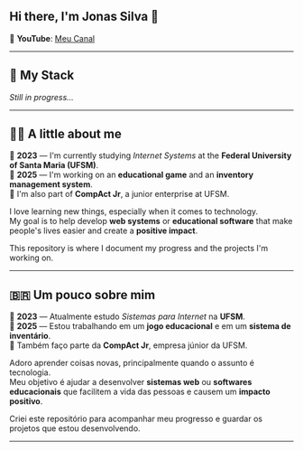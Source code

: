 ## Hi there, I'm Jonas Silva 👋

🎥 **YouTube**: [Meu Canal](http://www.youtube.com/@Jonas_silva2005)

---

## 🚀 My Stack

<!-- Aqui você pode colocar os ícones ou uma lista como:
- Java, JSP, Servlets
- HTML, CSS, JavaScript
- PostgreSQL, JDBC
- Docker, Git, GitHub
- etc.
-->

*Still in progress...*

---

## 👨‍💻 A little about me

🔭 **2023** — I'm currently studying *Internet Systems* at the **Federal University of Santa Maria (UFSM)**.  
🔭 **2025** — I'm working on an **educational game** and an **inventory management system**.  
🔭 I'm also part of **CompAct Jr**, a junior enterprise at UFSM.

I love learning new things, especially when it comes to technology.  
My goal is to help develop **web systems** or **educational software** that make people's lives easier and create a **positive impact**.

This repository is where I document my progress and the projects I'm working on.

---

## 🇧🇷 Um pouco sobre mim

🔭 **2023** — Atualmente estudo *Sistemas para Internet* na **UFSM**.  
🔭 **2025** — Estou trabalhando em um **jogo educacional** e em um **sistema de inventário**.  
🔭 Também faço parte da **CompAct Jr**, empresa júnior da UFSM.

Adoro aprender coisas novas, principalmente quando o assunto é tecnologia.  
Meu objetivo é ajudar a desenvolver **sistemas web** ou **softwares educacionais** que facilitem a vida das pessoas e causem um **impacto positivo**.

Criei este repositório para acompanhar meu progresso e guardar os projetos que estou desenvolvendo.

---
